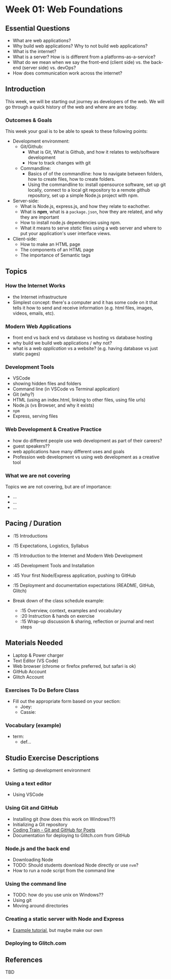 # Week 01: Web Foundations


## Essential Questions

- What are web applications?
- Why build web applications? Why to not build web applications? 
- What is the internet?
- What is a server? How is is different from a platforms-as-a-service? 
- What do we mean when we say the front-end (client side) vs. the back-end (server side) vs. devOps?
- How does communication work across the internet?


## Introduction
This week, we will be starting out journey as developers of the web. We will go through a quick history of the web and where are are today.  


### Outcomes & Goals

This week your goal is to be able to speak to these following points:

* Development environment:
  * Git/Github:
    * What is Git, What is Github, and how it relates to web/software development
    * How to track changes with git
  * Commandline:
    * Basics of of the commandline: how to navigate between folders, how to create files, how to create folders.
    * Using the commandline to: install opensource software, set up git locally, connect to a local git repository to a remote github repository, set up a simple Node.js project with npm. 
* Server-side:
  * What is Node.js, express.js, and how they relate to eachother.
  * What is **npm**, what is a `package.json`, how they are related, and why they are important
  * How to install node.js dependencies using npm.
  * What it means to serve *static* files using a web server and where to put your application's user interface views.
* Client-side:
  * How to make an HTML page
  * The components of an HTML page
  * The importance of Semantic tags


## Topics
<!-- This section can have many subheaders (h3's). This should list all of the topic areas, (e.g. Git, Using the command line), with links to guides and references.  -->

### How the Internet Works
- the Internet infrastructure
- Simplest concept: there's a computer and it has some code on it that tells it how to send and receive information (e.g. html files, images, videos, emails, etc).  


### Modern Web Applications
- front end vs back end vs database vs hosting vs database hosting
- why build we build web applications / why not?
- what is a web *application* vs a website? (e.g. having database vs just static pages)


### Development Tools
- VSCode 
- showing hidden files and folders
- Command line (in VSCode vs Terminal application)
- Git (why?)
- HTML (using an index.html, linking to other files, using file urls)
- Node.js (vs Browser, and why it exists)
- `npm`
- Express, serving files

### Web Development & Creative Practice
- how do different people use web development as part of their careers?
- guest speakers??
- web applications have many different uses and goals
- Profession web development vs using web development as a creative tool

### What we are not covering

Topics we are not covering, but are of importance:
* ...
* ...
* ...


## Pacing / Duration
<!-- Number of total hours the class session will take. Please try to take into account transition time between instruction and hands on exercises if any prep is necessary. -->
- :15 Introductions
- :15 Expectations, Logistics, Syllabus
- :15 Introduction to the Internet and Modern Web Development
- :45 Development Tools and Installation
- :45 Your first Node/Express application, pushing to GitHub
- :15 Deployment and documentation expectations (README, GitHub, Glitch)

- Break down of the class schedule example: 
  - :15 Overview, context, examples and vocabulary 
  - :20 Instruction & hands on exercise 
  - :15 Wrap-up discussion & sharing, reflection or journal and next steps

## Materials Needed
<!-- What hardware, software, or other materials will students or teachers need for lessons. -->

* Laptop & Power charger
* Text Editor (VS Code)
* Web browser (chrome or firefox preferred, but safari is ok)
* GitHub Account
* Glitch Account

### Exercises To Do Before Class
<!-- What materials (readings, tasks, exercises) should students complete before class to be prepared for the lesson. -->

* Fill out the appropriate form based on your section:
  * Joey: 
  * Cassie:

### Vocabulary (example)
* term:
  * def...

## Studio Exercise Descriptions
<!-- Descriptions of each exercise or phase of class. Similar to pacing but with more description of steps. -->
- Setting up development environment

### Using a text editor
- Using VSCode

### Using Git and GitHub
- Installing git (how does this work on Windows??)
- Initializing a Git repository
- [Coding Train - Git and GitHub for Poets](https://www.youtube.com/playlist?list=PLRqwX-V7Uu6ZF9C0YMKuns9sLDzK6zoiV)
- Documentation for deploying to Glitch.com from GitHub

### Node.js and the back end
- Downloading Node
- TODO: Should students download Node directly or use `nvm`?
- How to run a node script from the command line

### Using the command line
- TODO: how do you use unix on Windows??
- Using git
- Moving around directories

### Creating a static server with Node and Express
- [Example tutorial](https://alligator.io/nodejs/serving-static-files-in-express/), but maybe make our own

### Deploying to Glitch.com


## References
<!-- Include any sources cited, but not directly linked in the unit. -->

TBD




<!-- 

Notes 

* Short history of the web?

* Blogs to follow
* What we are not going to learn in the class
  * list of topics/themes?
  * knowing what you know vs what you don't yet!
* Doing web development vs. working professionally as a developer vs. working professionally as a developer in industry vs. studio, etc
* Conceptual overview of how the web works?
* Overview of terms
* Clarification of terms
  * e.g. server vs platform as a service 
  * e.g. serverside javascript vs serverside XYZ
* The browser and the DOM
* Development tools 
  * git / github
  * text edior (vs code ) 
  * iterm2 or equivalent?
  * glitch account and/or heroku?

* Practice:
  * Git exercise + build a simple webpage
  * connecting github repo to glitch
  
* additional thoughts:
  * thinking about when to build from scratch vs. using templates. 
  * javascript patterns
    * think about state management, not polluting global scope, etc. 
    * e.g. pub-sub, MVC, MVVM, etc

-->

<!-- 

### Lecture
* Course overview & logistics
* Web Foundations:
  * in concept
  * in practice

### Studio
* warm up

### Assignment
* Part 0: Setup your development environment
  * Git/Github
  * Command-line tools
  * Install node.js
* Part 1: Create a simple webpage using HTML. It could be a point and click game, a quiz, a choose-your-own-adventure story, fiction, poetry, or art. 
* Part 2: Create a Node.js HTTP server to serve your file(s).
* Part 3: Push your project to a repository on GitHub
* Part 4: Deploy to Glitch by importing from GitHub
 -->